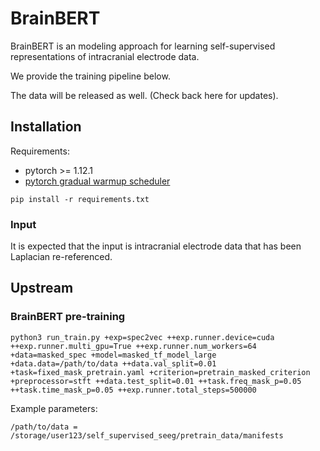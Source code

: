 # BrainBERT

BrainBERT is an modeling approach for learning self-supervised representations of intracranial electrode data.

We provide the training pipeline below.

The data will be released as well. (Check back here for updates).

## Installation
Requirements:
- pytorch >= 1.12.1
- [pytorch gradual warmup scheduler](https://github.com/ildoonet/pytorch-gradual-warmup-lr)

```
pip install -r requirements.txt
```

### Input
It is expected that the input is intracranial electrode data that has been Laplacian re-referenced.

## Upstream
### BrainBERT pre-training
```
python3 run_train.py +exp=spec2vec ++exp.runner.device=cuda ++exp.runner.multi_gpu=True ++exp.runner.num_workers=64 +data=masked_spec +model=masked_tf_model_large +data.data=/path/to/data ++data.val_split=0.01 +task=fixed_mask_pretrain.yaml +criterion=pretrain_masked_criterion +preprocessor=stft ++data.test_split=0.01 ++task.freq_mask_p=0.05 ++task.time_mask_p=0.05 ++exp.runner.total_steps=500000
```
Example parameters:
```
/path/to/data = /storage/user123/self_supervised_seeg/pretrain_data/manifests
```
